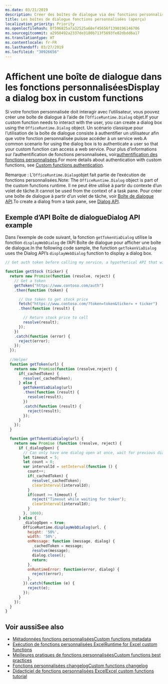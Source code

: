 ```yaml
---
ms.date: 03/21/2019
description: Créer des boîtes de dialogue via des fonctions personnalisées dans Excel à l’aide de JavaScript.
title: Les boîtes de dialogue fonctions personnalisées (aperçu)
localization_priority: Priority
ms.openlocfilehash: 0f596825a7a32525a68ef45656f1390196146706
ms.sourcegitcommit: a2950492a2337de3180b713f5693fe82dbdd6a17
ms.translationtype: HT
ms.contentlocale: fr-FR
ms.lasthandoff: 03/27/2019
ms.locfileid: "30926656"
---
```

# <a name="display-a-dialog-box-in-custom-functions"></a><span data-ttu-id="3899c-103">Affichent une boîte de dialogue dans les fonctions personnalisées</span><span class="sxs-lookup"><span data-stu-id="3899c-103">Display a dialog box in custom functions</span></span>

<span data-ttu-id="3899c-104">Si votre fonction personnalisée doit interagir avec l’utilisateur, vous pouvez créer une boîte de dialogue à l’aide de l’`OfficeRuntime.Dialog` objet.</span><span class="sxs-lookup"><span data-stu-id="3899c-104">If your custom function needs to interact with the user, you can create a dialog box using the `OfficeRuntime.Dialog` object.</span></span> <span data-ttu-id="3899c-105">Un scénario classique pour l’utilisation de la boîte de dialogue consiste à authentifier un utilisateur afin que votre fonction personnalisée puisse accéder à un service web.</span><span class="sxs-lookup"><span data-stu-id="3899c-105">A common scenario for using the dialog box is to authenticate a user so that your custom function can access a web service.</span></span> <span data-ttu-id="3899c-106">Pour plus d’informations sur l’authentification de fonctions personnalisées, voir[authentification des fonctions personnalisées](./custom-functions-authentication.md).</span><span class="sxs-lookup"><span data-stu-id="3899c-106">For more details about authentication with custom functions, see [Custom functions authentication](./custom-functions-authentication.md).</span></span>

<span data-ttu-id="3899c-107">Remarque : L’`OfficeRuntime.Dialog`objet fait partie de l’exécution de fonctions personnalisées.</span><span class="sxs-lookup"><span data-stu-id="3899c-107">Note: The `OfficeRuntime.Dialog` object is part of the custom functions runtime.</span></span> <span data-ttu-id="3899c-108">Il ne peut être utilisé à partir du contexte d’un volet de tâche.</span><span class="sxs-lookup"><span data-stu-id="3899c-108">It cannot be used from the context of a task pane.</span></span> <span data-ttu-id="3899c-109">Pour créer une boîte de dialogue à partir d’un volet de tâche, voir [Boîte de dialogue API](/office/dev/add-ins/develop/dialog-api-in-office-add-ins).</span><span class="sxs-lookup"><span data-stu-id="3899c-109">To create a dialog from a task pane, see [Dialog API](/office/dev/add-ins/develop/dialog-api-in-office-add-ins).</span></span>

## <a name="dialog-api-example"></a><span data-ttu-id="3899c-110">Exemple d’API Boîte de dialogue</span><span class="sxs-lookup"><span data-stu-id="3899c-110">Dialog API example</span></span>

<span data-ttu-id="3899c-111">Dans l’exemple de code suivant, la fonction `getTokenViaDialog` utilise la fonction `displayWebDialog` de l’API Boîte de dialogue pour afficher une boîte de dialogue.</span><span class="sxs-lookup"><span data-stu-id="3899c-111">In the following code sample, the function `getTokenViaDialog` uses the Dialog API’s `displayWebDialog` function to display a dialog box.</span></span>

```js
// Get auth token before calling my service, a hypothetical API that will deliver a stock price based on stock ticker string, such as "MSFT"

function getStock (ticker) {
  return new Promise(function (resolve, reject) {
    // Get a token
    getToken("https://www.contoso.com/auth")
    .then(function (token) {

      // Use token to get stock price
      fetch("https://www.contoso.com/?token=token&ticker= + ticker")
      .then(function (result) {

        // Return stock price to cell
        resolve(result);
      });
    })
    .catch(function (error) {
      reject(error);
    });
  });
  
  //Helper
  function getToken(url) {
    return new Promise(function (resolve,reject) {
      if(_cachedToken) {
        resolve(_cachedToken);
      } else {
        getTokenViaDialog(url)
        .then(function (result) {
          resolve(result);
        })
        .catch(function (result) {
          reject(result);
        });
      }
    });
  }

  function getTokenViaDialog(url) {
    return new Promise (function (resolve, reject) {
      if (_dialogOpen) {
        // Can only have one dialog open at once, wait for previous dialog's token
        let timeout = 5;
        let count = 0;
        var intervalId = setInterval(function () {
          count++;
          if(_cachedToken) {
            resolve(_cachedToken);
            clearInterval(intervalId);
          }
          if(count >= timeout) {
            reject("Timeout while waiting for token");
            clearInterval(intervalId);
          }
        }, 1000);
      } else {
        _dialogOpen = true;
        OfficeRuntime.displayWebDialog(url, {
          height: '50%',
          width: '50%',
          onMessage: function (message, dialog) {
            _cachedToken = message;
            resolve(message);
            dialog.close();
            return;
          },
          onRuntimeError: function(error, dialog) {
            reject(error);
          },
        }).catch(function (e) {
          reject(e);
        });
      }
    });
  }
}
```

## <a name="see-also"></a><span data-ttu-id="3899c-112">Voir aussi</span><span class="sxs-lookup"><span data-stu-id="3899c-112">See also</span></span>

* [<span data-ttu-id="3899c-113">Métadonnées fonctions personnalisées</span><span class="sxs-lookup"><span data-stu-id="3899c-113">Custom functions metadata</span></span>](custom-functions-json.md)
* [<span data-ttu-id="3899c-114">Exécution de fonctions personnalisées Excel</span><span class="sxs-lookup"><span data-stu-id="3899c-114">Runtime for Excel custom functions</span></span>](custom-functions-runtime.md)
* [<span data-ttu-id="3899c-115">Meilleures pratiques de fonctions personnalisées</span><span class="sxs-lookup"><span data-stu-id="3899c-115">Custom functions best practices</span></span>](custom-functions-best-practices.md)
* [<span data-ttu-id="3899c-116">Fonctions personnalisées changelog</span><span class="sxs-lookup"><span data-stu-id="3899c-116">Custom functions changelog</span></span>](custom-functions-changelog.md)
* [<span data-ttu-id="3899c-117">Didacticiel de fonctions personnalisées Excel</span><span class="sxs-lookup"><span data-stu-id="3899c-117">Excel custom functions tutorial</span></span>](../tutorials/excel-tutorial-create-custom-functions.md)
